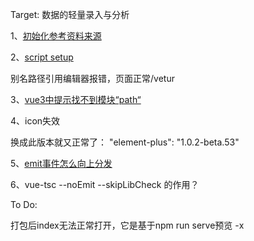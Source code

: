 Target: 数据的轻量录入与分析

1、[初始化参考资料来源](https://segmentfault.com/a/1190000038999784)


2、[script setup](https://chengpeiquan.com/article/vue3-script-setup.html)

别名路径引用编辑器报错，页面正常/vetur


3、[vue3中提示找不到模块“path“](https://python.iitter.com/other/107033.html)


4、icon失效

换成此版本就又正常了： "element-plus": "1.0.2-beta.53"


5、[emit事件怎么向上分发](https://chengpeiquan.com/article/vue3-script-setup.html#%E4%BB%80%E4%B9%88%E6%98%AF-defineprops-%E5%92%8C-defineemit)


6、vue-tsc --noEmit --skipLibCheck 的作用？


To Do:

打包后index无法正常打开，它是基于npm run serve预览 -x

